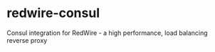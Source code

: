 redwire-consul
==============

Consul integration for RedWire - a high performance, load balancing reverse proxy
